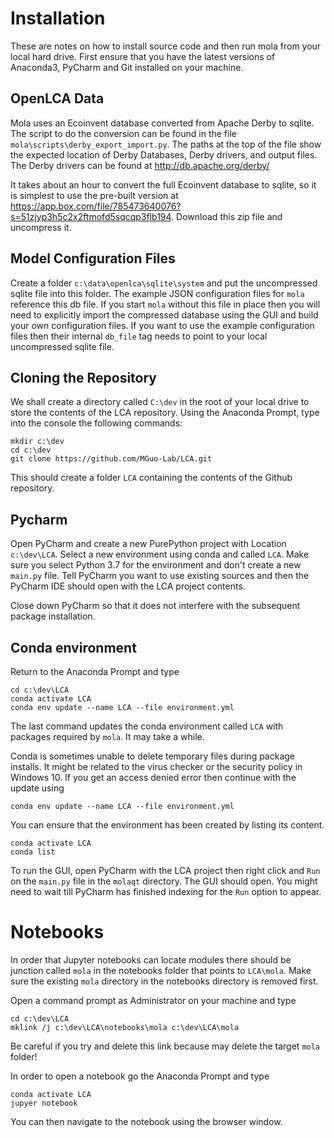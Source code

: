# Installation

These are notes on how to install source code and then run mola from your local hard drive. First ensure that you have
the latest versions of Anaconda3, PyCharm and Git installed on your machine.

## OpenLCA Data

Mola uses an Ecoinvent database converted from Apache Derby to sqlite. The script to do
the conversion can be found in the file `mola\scripts\derby_export_import.py`. The paths at the top
 of the file show the expected location of Derby Databases, Derby drivers, and output files. The Derby drivers can be
 found at http://db.apache.org/derby/

It takes about an hour to convert the full Ecoinvent database to sqlite, so it is simplest to use the pre-built version
at https://app.box.com/file/785473640076?s=51zjyp3h5c2x2ftmofd5sqcqp3flb194. Download this
zip file and uncompress it.

## Model Configuration Files

Create a folder `c:\data\openlca\sqlite\system` and put the uncompressed sqlite file into this folder. The
example JSON configuration files for `mola` reference this db file. If you start `mola` without this file 
in place then you will need to explicitly import the compressed database using the GUI and build your own 
configuration files. If you want to use the example configuration files then their internal `db_file` tag needs 
to point to your local uncompressed sqlite file.

## Cloning the Repository

We shall create a directory called `C:\dev` in the root of your local drive to store the contents of the LCA repository. 
Using the Anaconda Prompt, type into the console the following commands:

```
mkdir c:\dev
cd c:\dev
git clone https://github.com/MGuo-Lab/LCA.git
```
This should create a folder `LCA` containing the contents of the Github repository.

## Pycharm

Open PyCharm and create a new PurePython project with Location `c:\dev\LCA`. Select a new environment using conda
and called `LCA`. Make sure you select Python 3.7 for the environment and don't
create a new `main.py` file. Tell PyCharm you want to use existing sources and then the PyCharm IDE should open with 
the LCA project contents.

Close down PyCharm so that it does not interfere with the subsequent package installation. 

## Conda environment

Return to the Anaconda Prompt and type

```
cd c:\dev\LCA
conda activate LCA
conda env update --name LCA --file environment.yml
```

The last command updates the conda environment called `LCA` with packages required by `mola`. It may take a while.

Conda is sometimes unable to delete temporary files during package installs. It might be related to the 
virus checker or the security policy in Windows 10. If you get an access denied error then continue with the
update using

```
conda env update --name LCA --file environment.yml
```

You can ensure that the environment has been created by listing its content.

```
conda activate LCA
conda list
```

To run the GUI, open PyCharm with the LCA project then right click and `Run` on the `main.py` file in the `molaqt`
directory. The GUI should open. You might need to wait till PyCharm has finished indexing for the `Run` option
to appear. 



# Notebooks

In order that Jupyter notebooks can locate modules there should be junction called `mola` in
the notebooks folder that points to `LCA\mola`. Make sure the existing `mola` directory in the notebooks directory is
removed first.

Open a command prompt as Administrator on your machine and type

```
cd c:\dev\LCA
mklink /j c:\dev\LCA\notebooks\mola c:\dev\LCA\mola
```

Be careful if you try and delete this link because may delete the target `mola` folder!

In order to open a notebook go the Anaconda Prompt and type

```
conda activate LCA
jupyer notebook
```

You can then navigate to the notebook using the browser window.